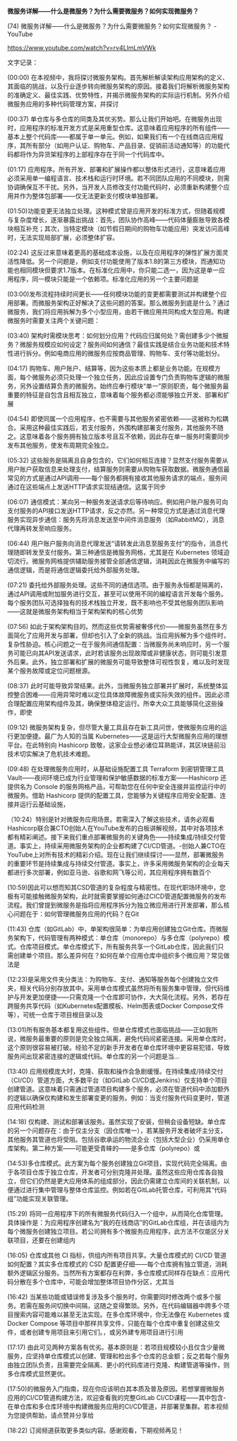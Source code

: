 **微服务详解——什么是微服务？为什么需要微服务？如何实现微服务？**

(74) 微服务详解——什么是微服务？为什么需要微服务？如何实现微服务？ - YouTube

https://www.youtube.com/watch?v=rv4LlmLmVWk

 

文字记录：

(00:00) 在本视频中，我将探讨微服务架构。首先解析解读架构应用架构的定义、其面临的挑战，以及行业逐步转向微服务架构的原因。接着我们将解析微服务架构的准确定义、最佳实践、优势特性，并揭示微服务架构的实际运行机制。另外介绍微服务应用的多种代码管理方案，并探讨

(00:37) 单仓库与多仓库的同类及其优劣势。那么让我们开始吧。在微服务出现时，应用程序的标准开发方式是采用重型仓库。这意味着应用程序的所有组件——基本上整个代码库——都属于单一单元。例如，如果我们有一个在线商店应用程序，其所有部分（如用户认证、购物车、产品目录、促销前活动通知等）的功能代码都将作为异货架程序的上部程序存在于同一个代码库中。

(01:17) 应用程序。所有开发、部署和扩展操作都以整体形式进行，这意味着应用必须采用单一编程语言、技术栈和运行时环境。若不同团队应用的不同模块，则需协调确保互不干扰。另外，当开发人员修改支付功能代码时，必须重新构建整个应用并作为整体包部署——仅无法更新支付模块单独部署。

(01:50)功能变更无法独立处理。这种模式曾是应用开发的标准方式，但随着规模与复杂度增长，逐渐暴露出挑战：首先，团队协作高峰——代码体量膨胀导致各模块相互补充；其次，当特定模块（如节假日期间的购物车功能应用）突发访问高峰时，无法实现局部扩展，必须整体扩容。

(02:24) 这反过来意味着更高的基础成本设施，以及在应用程序的弹性扩展方面灵活性降低。另一个问题是，例如支付功能使用了版本1.8的第三方模块，而通知功能也相同模块但要求1.7版本。在标准化应用中，你只能二选一，因为这是单一应用程序，同一模块只能是一个依赖项。标准化应用的另一个主要问题是

(03:00)发布流程持续时间更长——任何模块功能的变更都需要测试并构建整个应用部署。而微服务架构正好解决了这些问题的答案。那么微服务到底是什么？通过微服务，我们将应用拆解为多个小型应用，由若干微应用共同构成大型应用。构建微服务时需要关注两个关键问题：

(03:40) 架构时需模块思考：如何划分应用？代码应归属何处？需创建多少个微服务？微服务规模应如何设定？服务间如何通信？最佳实践是结合业务功能和技术特性进行拆分。例如电商应用的微服务应按商品管理、购物车、支付等功能划分。

(04:17) 购物车、用户账户、结算等，因为这些本质上都是业务功能。在规模方面，每个微服务必须只处理一个独立任务，因此应设置专门负责购物车逻辑的微服务，另外设置结算负责的微服务。始终应奉行模块“单一”原则职责，每个微服务最重要的特征是自包含且相互独立，意味着每个服务都必须能够独立开发、部署和扩展

(04:54) 即使同属一个应用程序，也不需要与其他服务紧密依赖——这被称为松耦合。采用这种最佳实践后，若支付服务，外围构建部署支付服务，其他服务不随之。这意味着各个服务拥有独立版本号且互不依赖，因此存在单一服务时需要同步发布其他服务，使发布周期完全独立。

(05:32) 这些服务是隔离且自身包含的，它们如何相互连接？显然支付服务需要从用户账户获取信息来处理支付，结算服务则需要从购物车获取数据。微服务通信最常见的方式是通过API调用——每个服务都拥有接收其他服务请求的端点，服务间通过在这些端点上发送HTTP请求实现结通信。这属于同步

(06:07) 通信模式：某向另一种服务发送请求后等待响应。例如用户账户服务可向支付服务的API接口发送HTTP请求，反之亦然。另一种常见方式是通过消息代理服务实现异步通信：服务先将消息发送至中间件消息服务（如RabbitMQ），消息代理再转发至响应服务。

(06:44) 用户账户服务向消息代理发送“请转发此消息至服务支付”的指令，消息代理随即转发至支付服务。第三种通信是微服务网格，尤其是在 Kubernetes 领域迫切流行。微服务网格提供辅助服务接管全部通信逻辑，消耗因此在微服务中编写的通信逻辑，而是将通信逻辑委托给外部服务处理。

(07:21) 委托给外部服务处理。这些不同的通信选项。由于服务永恒都是隔离的，通过API调用或附加服务进行交互，甚至可以使用不同的编程语言开发每个服务。每个服务团队可选择独有的技术栈独立开发，既不影响也不受其他服务团队影响——这就是微服务架构相当于架构架构的核心优势

(07:56) 如此于架构架构目的。然而这些优势需被奢侈代价——微服务虽然在多方面简化了应用开发与部署，但却也引入了全新的挑战。当应用拆解为多个组件时，复杂性胁迫。核心问题之一在于服务间通信配置：当微服务尚未响应时，另一个服务可能已向其API发送请求，此时若该服务出现故障或非健康状态，则可能引发意外后果。此外，独立部署和扩展的微服务可能导致整体可视性恢复，难以及时发现某个服务故障或定位问题根源。

(08:37) 此时可能导致异常结果。此外，当微服务独立部署并扩展时，系统整体监控整合困难——应用异常时难以定位具体故障微服务或实际失效的组件。因此必须合理配置应用架构组件及其，确保整体稳定运行。所幸大众工具能够简化这些操作，即使

(09:12) 微服务架构复杂，但尽管大量工具且存在新工具问世，使微服务应用的运行更加便捷。最广为人知的当属 Kubernetes——这是运行大型微服务应用的理想平台。在此特别向 Hashicorp 致敬，这家企业想必诸位耳熟能详，其区块链前沿技术切实解决了危机技术难题。

(09:48) 在处理微服务应用时，从基础设施配置工具 Terraform 到密钥管理工具Vault——夜间环境已成为行业管理和保护敏感数据的标准方案——Hashicorp 还提供名为 Console 的服务网格产品，可帮助您在任何中安全连接并监控运行中的微服务。借助 Hashicorp 提供的配置工具，您能够为关键程序应用安全配置、连接并运行云基础设施，

（10:24）特别是针对微服务应用场景。若需深入了解这些技术，请务必观看Hashicorp联合兼CTO创始人在YouTube发布的白板讲解视频，其中对各项技术都有精彩阐述。接下来我们重点部署微服务的关键角色——持续集成/持续交付管道。事实上，持续采用微服务架构的企业都构建了CI/CD管道。-创始人兼CTO在YouTube上对所有技术的精彩介绍。现在让我们继续探讨——显然，部署微服务的重要环节是持续集成与持续交付管道。事实上，许多采用微服务架构的企业每天都进行多次部署，例如亚马逊、谷歌和网飞等公司，其应用程序拥有数百个

(10:59)因此可以想而知其CSD管道的复杂程度与精密性。在现代职场环境中，您极有可能接触微服务架构，此时就需要掌握如何通过CICD管道配置微服务的发布流程。我们曾提到微服务是指将应用程序拆分为独立微应用进行开发部署，那么核心问题在于：如何管理微服务应用的代码？在Git

(11:43) 仓库（如GitLab）中，单架构很简单：为单应用创建独立Git仓库。而微服务架构下，代码管理有两种模式：单仓库（monorepo）与多仓库（polyrepo）模式。仓库项目模式。单仓库模式下，所有服务共享一个GitLab仓库，因此我们只需创建单个项目。那么差异何在？如何在单个应用仓库中组织多个微应用？常见做法是

(12:23)是采用文件夹分类法：为购物车、支付、通知等服务每个创建独立文件夹，相关代码分别存放其中。采用单仓库模式虽然将所有服务集中管理，但代码维护与开发更加便捷——只需克隆一个仓库即可协作，大大简化流程。另外，若存在跨服务共享代码（如Kubernetes配置模板、Helm图表或Docker Compose文件等），可统一仓库于项目根目录以及

(13:01)所有服务基本都复用这些组件。但单仓库模式也面临挑战——正如我所说，微服务最重要的原则是完全独立隔离，避免代码间紧密连接。采用单仓库时，这个原则很容易被打破。经验不足的新手开发者在单仓库环境中更容易犯错，导致服务间出现紧密连接的逻辑或代码。单仓库的另一个问题是当...

(13:40) 应用规模庞大时，克隆、获取和操作会急剧缓慢。在持续集成/持续交付（CI/CD）管道方面，大多数平台（如GitLab CI/CD或Jenkins）仅支持单个项目创建管道。这意味着只需通过管道项目构建多个服务，必须在管道代码中添加额外的逻辑以确保仅构建和发生部署变更的服务。例如：当支付服务代码变更时，管道应用代码检测

(14:18) 仅构建、测试和部署该服务。虽然实现了安装，但稍会设备短缺。单仓库的另一个问题存在：由于仅主分支（因仓库唯一），若某服务开发者破坏主分支，其他服务其管道也将受阻。包括谷歌承运的物流企业（包括大型企业）仍采用单仓库架构。第二种方案——可能更受青睐的——是多仓库（polyrepo）或

(14:53)多仓库模式。此方案为每个服务创建独立Git项目，实现代码完全隔离。由于各项目仓库于独立仓库，开发者可分别克隆并处理。虽然这些应用仓库各自独立，但它们仍然是更大应用体系的组成部分。因此仍需建立仓库间的关联机制，以便通过进行集中管理与整体仓库监控。例如若在GitLab托管仓库，可利用其“代码组”功能实现关联管理。

(15:29) 将同一应用程序下的所有微服务代码归入一个组中，从而简化仓库管理。具体操作是：为应用程序创建名为“我的在线商店”的GitLab仓库组，并在该组内为每个微服务创建独立项目。若公司拥有多个微服务应用程序，此方法不仅能区分关联项目，还要在创建组内

(16:05) 仓库或其他 CI 指标，供组内所有项目共享。大量仓库模式的 CI/CD 管道如何配置？其实多仓库模式的 CSD 配置更仔细——每个仓库拥有独立管道，消耗额外逻辑区分服务。当然所有方案都存在利弊，多仓库模式同样存在缺点：应用代码分散在多个仓库中，可能会增加整体项目协作分区，尤其当

(16:42) 当某些功能或错误修复涉及多个服务时，你需要同时修改两个或多个服务。若需在服务间切换中间隔，这随之变得繁琐。另外，在代码编辑器中跨多个项目搜索内容可能难以甚至无法实现。在多仓库环境中，你无法像在 Kubernetes 或 Docker Compose 等项目中那样共享文件，只能在每个仓库中重复创建这些文件，或者创建专用项目来引用它们。，或另外建专用项目进行引用

(17:17) 由此可见两种方案各有优劣。基本原则是：若项目规模较小且仅含少量微服务，应坚持单仓库模式以创建、管理和检出多个仓库的总金额；反之若每个服务由独立团队负责，且需要完全隔离、更小的代码库进行克隆、构建管道等操作，则多仓库模式显然更优。

(17:50)的微服务入门指南，现在你应该明白其本质及普及原因。若想掌握微服务应用的CI/CD管道构建方法，欢迎查看我的完整GitLab CI/CD课程——其中包含-在单仓库和多仓库环境中构建微服务应用的CI/CD管道，并部署至集群。若本视频为您提供帮助，请点赞并分享给

(18:22) 订阅频道获取更多类似内容。感谢观看，下期视频再见！